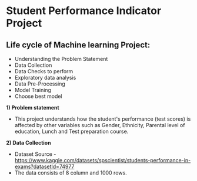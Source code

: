 # Student Performance Indicator Project

## Life cycle of Machine learning Project:
- Understanding the Problem Statement
- Data Collection
- Data Checks to perform
- Exploratory data analysis
- Data Pre-Processing
- Model Training
- Choose best model

**1) Problem statement**
- This project understands how the student's performance (test scores) is affected by other variables such as Gender, Ethnicity, Parental level of education, Lunch and Test preparation course.

**2) Data Collection**
- Dataset Source - https://www.kaggle.com/datasets/spscientist/students-performance-in-exams?datasetId=74977
- The data consists of 8 column and 1000 rows.